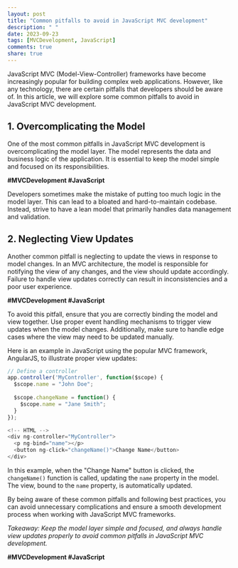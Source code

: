 ```yaml
---
layout: post
title: "Common pitfalls to avoid in JavaScript MVC development"
description: " "
date: 2023-09-23
tags: [MVCDevelopment, JavaScript]
comments: true
share: true
---
```


JavaScript MVC (Model-View-Controller) frameworks have become increasingly popular for building complex web applications. However, like any technology, there are certain pitfalls that developers should be aware of. In this article, we will explore some common pitfalls to avoid in JavaScript MVC development.

## 1. Overcomplicating the Model

One of the most common pitfalls in JavaScript MVC development is overcomplicating the model layer. The model represents the data and business logic of the application. It is essential to keep the model simple and focused on its responsibilities.

**#MVCDevelopment #JavaScript**

Developers sometimes make the mistake of putting too much logic in the model layer. This can lead to a bloated and hard-to-maintain codebase. Instead, strive to have a lean model that primarily handles data management and validation.

## 2. Neglecting View Updates

Another common pitfall is neglecting to update the views in response to model changes. In an MVC architecture, the model is responsible for notifying the view of any changes, and the view should update accordingly. Failure to handle view updates correctly can result in inconsistencies and a poor user experience.

**#MVCDevelopment #JavaScript**

To avoid this pitfall, ensure that you are correctly binding the model and view together. Use proper event handling mechanisms to trigger view updates when the model changes. Additionally, make sure to handle edge cases where the view may need to be updated manually.

Here is an example in JavaScript using the popular MVC framework, AngularJS, to illustrate proper view updates:

```javascript
// Define a controller
app.controller('MyController', function($scope) {
  $scope.name = "John Doe";
  
  $scope.changeName = function() {
    $scope.name = "Jane Smith";
  }
});

<!-- HTML -->
<div ng-controller="MyController">
  <p ng-bind="name"></p>
  <button ng-click="changeName()">Change Name</button>
</div>
```

In this example, when the "Change Name" button is clicked, the `changeName()` function is called, updating the `name` property in the model. The view, bound to the `name` property, is automatically updated.

By being aware of these common pitfalls and following best practices, you can avoid unnecessary complications and ensure a smooth development process when working with JavaScript MVC frameworks.

*Takeaway: Keep the model layer simple and focused, and always handle view updates properly to avoid common pitfalls in JavaScript MVC development.*

**#MVCDevelopment #JavaScript**